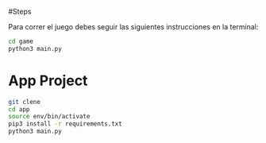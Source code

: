 #Steps

Para correr el juego debes seguir las siguientes instrucciones en la terminal:

```sh
cd game
python3 main.py
```

# App Project
```sh
git clene
cd app
source env/bin/activate
pip3 install -r requirements.txt
python3 main.py
```
